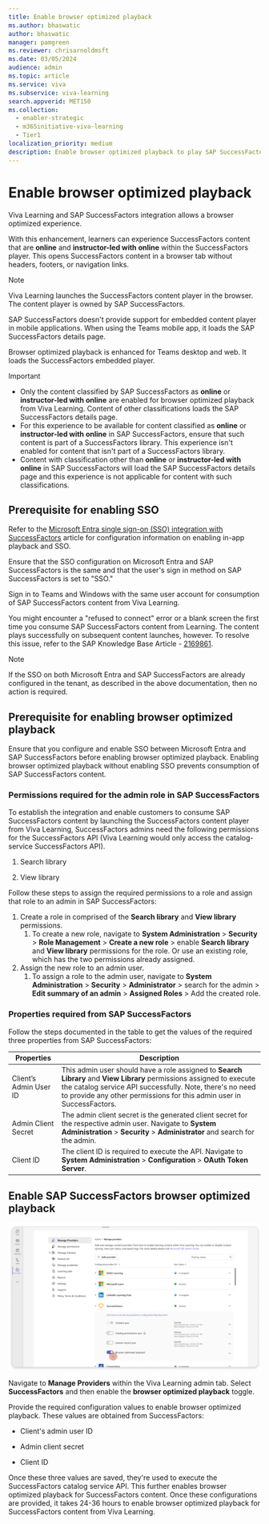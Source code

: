 ```yaml
---
title: Enable browser optimized playback
ms.author: bhaswatic
author: bhaswatic
manager: pamgreen
ms.reviewer: chrisarnoldmsft
ms.date: 03/05/2024
audience: admin
ms.topic: article
ms.service: viva
ms.subservice: viva-learning
search.appverid: MET150
ms.collection:
  - enabler-strategic
  - m365initiative-viva-learning
  - Tier1
localization_priority: medium
description: Enable browser optimized playback to play SAP SuccessFactors courses in Viva Learning.
---
```


# Enable browser optimized playback

Viva Learning and SAP SuccessFactors integration allows a browser optimized experience.

With this enhancement, learners can experience SuccessFactors content that are **online** and **instructor-led with online** within the SuccessFactors player. This opens SuccessFactors content in a browser tab without headers, footers, or navigation links.

> [!NOTE]
> Viva Learning launches the SuccessFactors content player in the browser. The content player is owned by SAP SuccessFactors.

SAP SuccessFactors doesn't provide support for embedded content player in mobile applications. When using the Teams mobile app, it loads the SAP SuccessFactors details page.

Browser optimized playback is enhanced for Teams desktop and web. It loads the SuccessFactors embedded player.

> [!IMPORTANT]
> - Only the content classified by SAP SuccessFactors as **online** or **instructor-led with online** are enabled for browser optimized playback from Viva Learning. Content of other classifications loads the SAP SuccessFactors details page.
> - For this experience to be available for content classified as **online** or **instructor-led with online** in SAP SuccessFactors, ensure that such content is part of a SuccessFactors library. This experience isn't enabled for content that isn't part of a SuccessFactors library.
> - Content with classification other than **online** or **instructor-led with online** in SAP SuccessFactors will load the SAP SuccessFactors details page and this experience is not applicable for content with such classifications.

## Prerequisite for enabling SSO

Refer to the [Microsoft Entra single sign-on (SSO) integration with SuccessFactors](/entra/identity/saas-apps/successfactors-tutorial) article for configuration information on enabling in-app playback and SSO.

Ensure that the SSO configuration on Microsoft Entra and SAP SuccessFactors is the same and that the user's sign in method on SAP SuccessFactors is set to "SSO."

Sign in to Teams and Windows with the same user account for consumption of SAP SuccessFactors content from Viva Learning.

You might encounter a "refused to connect" error or a blank screen the first time you consume SAP SuccessFactors content from Learning. The content plays successfully on subsequent content launches, however. To resolve this issue, refer to the SAP Knowledge Base Article - [2169861](https://userapps.support.sap.com/sap/support/knowledge/en/2169861).

> [!NOTE]
> If the SSO on both Microsoft Entra and SAP SuccessFactors are already configured in the tenant, as described in the above documentation, then no action is required.

## Prerequisite for enabling browser optimized playback

Ensure that you configure and enable SSO between Microsoft Entra and SAP SuccessFactors before enabling browser optimized playback. Enabling browser optimized playback without enabling SSO prevents consumption of SAP SuccessFactors content.

### Permissions required for the admin role in SAP SuccessFactors

To establish the integration and enable customers to consume SAP SuccessFactors content by launching the SuccessFactors content player from Viva Learning, SuccessFactors admins need the following permissions for the SuccessFactors API (Viva Learning would only access the catalog-service SuccessFactors API).

1. Search library

2. View library

Follow these steps to assign the required permissions to a role and assign that role to an admin in SAP SuccessFactors:

1. Create a role in comprised of the **Search library** and **View library** permissions.
    1. To create a new role, navigate to **System Administration** > **Security** > **Role Management** > **Create a new role** > enable **Search library** and **View library** permissions for the role. Or use an existing role, which has the two permissions already assigned.
2.  Assign the new role to an admin user.
    1. To assign a role to the admin user, navigate to **System Administration** > **Security** > **Administrator** > search for the admin > **Edit summary of an admin** > **Assigned Roles** > Add the created role.

### Properties required from SAP SuccessFactors


Follow the steps documented in the table to get the values of the required three properties from SAP SuccessFactors:

| Properties | Description |
| ---- | ----- | 
| Client’s Admin User ID | This admin user should have a role assigned to **Search Library** and **View Library** permissions assigned to execute the catalog service API successfully. Note, there's no need to provide any other permissions for this admin user in SuccessFactors.| 
| Admin Client Secret | The admin client secret is the generated client secret for the respective admin user. Navigate to **System Administration** > **Security** > **Administrator** and search for the admin.|
| Client ID | The client ID is required to execute the API. Navigate to **System Administration** > **Configuration** > **OAuth Token Server**.|

## Enable SAP SuccessFactors browser optimized playback

![Screenshot of the Viva Learning integration with SAP SuccessFactors highlighting the browser optimized playback](/viva/media/learning/sfsf-browser-optimized-overview.png)


Navigate to **Manage Providers** within the Viva Learning admin tab. Select **SuccessFactors** and then enable the **browser optimized playback** toggle.

Provide the required configuration values to enable browser optimized playback. These values are obtained from SuccessFactors:

- Client's admin user ID

- Admin client secret

- Client ID

Once these three values are saved, they're used to execute the SuccessFactors catalog service API. This further enables browser optimized playback for SuccessFactors content. Once these configurations are provided, it takes 24-36 hours to enable browser optimized playback for SuccessFactors content from Viva Learning.

